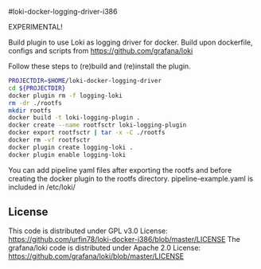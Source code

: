 #loki-docker-logging-driver-i386

EXPERIMENTAL!

Build plugin to use Loki as logging driver for docker.
Build upon dockerfile, configs and scripts from https://github.com/grafana/loki

Follow these steps to (re)build and (re)install the plugin.

```bash
PROJECTDIR=$HOME/loki-docker-logging-driver
cd ${PROJECTDIR}
docker plugin rm -f logging-loki
rm -dr ./rootfs
mkdir rootfs
docker build -t loki-logging-plugin .
docker create --name rootfsctr loki-logging-plugin
docker export rootfsctr | tar -x -C ./rootfs
docker rm -vf rootfsctr
docker plugin create logging-loki .
docker plugin enable logging-loki
```

You can add pipeline yaml files after exporting the rootfs and before creating the docker plugin to the rootfs directory.
pipeline-example.yaml is included in /etc/loki/


## License
This code is distributed under GPL v3.0 License:
https://github.com/urfin78/loki-docker-i386/blob/master/LICENSE
The grafana/loki code is distributed under Apache 2.0 License:
https://github.com/grafana/loki/blob/master/LICENSE
